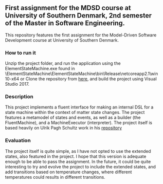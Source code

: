 ##  First assignment for the MDSD course at University of Southern Denmark, 2nd semester of the Master in Software Engineering.
This repository features the first assignment for the Model-Driven Software Development course at University of Southern Denmark.
### How to run it
Unzip the project folder, and run the application using the ElementStateMachine.exe found in <yourUnzipLocation>\ElementStateMachine\ElementStateMachine\bin\Release\netcoreapp2.1\win10-x64
  or
Clone the repository from [here](https://github.com/larschristensen20/ElementStateMachine), and build the project using Visual Studio 2017.


### Description
This project implements a fluent interface for making an internal DSL for a state machine within the context of matter state changes.
The project features a metamodel of states and events, as well as a builder (the FluentMachine), and a MachineExecutor (interpreter).
The project itself is based heavily on Ulrik Pagh Schultz work in his [repository](https://github.com/ulrikpaghschultz/MDSD)

### Evaluation
The project itself is quite simple, as I have not opted to use the extended states, also featured in the project. I hope that this version is adequate enough to be able to pass the assignment. In the future, it could be quite interesting to try and evolve the project to include the extended states, and add transitions based on temperature changes, where different temperatures could results in different transitions. 
